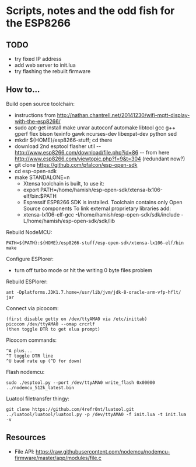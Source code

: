 Scripts, notes and the odd fish for the ESP8266
===

## TODO

- try fixed IP address
- add web server to init.lua
- try flashing the rebuilt firmware

## How to...

Build open source toolchain:

- instructions from
  http://nathan.chantrell.net/20141230/wifi-mqtt-display-with-the-esp8266/
- sudo apt-get install make unrar autoconf automake libtool gcc g++ gperf flex
  bison texinfo gawk ncurses-dev libexpat-dev python sed
- mkdir ${HOME}/esp8266-stuff; cd there
- download 2nd esptool flasher util --
  http://www.esp8266.com/download/file.php?id=86 -- from here
  http://www.esp8266.com/viewtopic.php?f=9&t=304 (redundant now?)
- git clone https://github.com/pfalcon/esp-open-sdk
- cd esp-open-sdk
- make STANDALONE=n
  - Xtensa toolchain is built, to use it:
  - export PATH=/home/hamish/esp-open-sdk/xtensa-lx106-elf/bin:$PATH
  - Espressif ESP8266 SDK is installed. Toolchain contains only Open Source
    components To link external proprietary libraries add:
  - xtensa-lx106-elf-gcc -I/home/hamish/esp-open-sdk/sdk/include
    -L/home/hamish/esp-open-sdk/sdk/lib

Rebuild NodeMCU:

    PATH=${PATH}:${HOME}/esp8266-stuff/esp-open-sdk/xtensa-lx106-elf/bin make

Configure ESPlorer: 

- turn off turbo mode or hit the writing 0 byte files problem

Rebuild ESPlorer:

    ant -Dplatforms.JDK1.7.home=/usr/lib/jvm/jdk-8-oracle-arm-vfp-hflt/ jar

Connect via picocom:

    (first disable getty on /dev/ttyAMA0 via /etc/inittab)
    picocom /dev/ttyAMA0 --omap crcrlf
    (then toggle DTR to get elua prompt)

Picocom commands:

    ^A plus...
    ^T toggle DTR line
    ^U baud rate up (^D for down)

Flash nodemcu:

    sudo ./esptool.py --port /dev/ttyAMA0 write_flash 0x00000 ../nodemcu_512k_latest.bin

Luatool filetransfer thingy:

    git clone https://github.com/4refr0nt/luatool.git
    ../luatool/luatool/luatool.py -p /dev/ttyAMA0 -f init.lua -t init.lua -v

## Resources

- File API:
  https://raw.githubusercontent.com/nodemcu/nodemcu-firmware/master/app/modules/file.c
